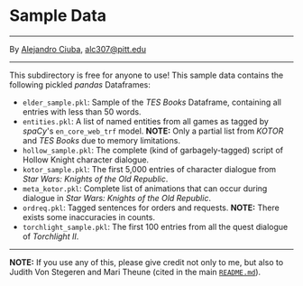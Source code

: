 # Sample Data
***
By [Alejandro Ciuba](https://alejandrociuba.github.io), alc307@pitt.edu
***
This subdirectory is free for anyone to use! This sample data contains the following pickled _pandas_ Dataframes:
- `elder_sample.pkl`: Sample of the _TES Books_ Dataframe, containing all entries with less than 50 words.
- `entities.pkl`: A list of named entities from all games as tagged by _spaCy_'s `en_core_web_trf` model.
    **NOTE:** Only a partial list from _KOTOR_ and _TES Books_ due to memory limitations.
- `hollow_sample.pkl`: The complete (kind of garbagely-tagged) script of Hollow Knight character dialogue.
- `kotor_sample.pkl`: The first 5,000 entries of character dialogue from _Star Wars: Knights of the Old Republic_.
- `meta_kotor.pkl`: Complete list of animations that can occur during dialogue in _Star Wars: Knights of the Old Republic_.
- `ordreq.pkl`: Tagged sentences for orders and requests.
    **NOTE:** There exists some inaccuracies in counts.
- `torchlight_sample.pkl`: The first 100 entries from all the quest dialogue of _Torchlight II_.
***
**NOTE:** If you use any of this, please give credit not only to me, but also to Judith Von Stegeren and Mari Theune (cited in the main [`README.md`](https://github.com/Data-Science-for-Linguists-2022/Sociolinguistics-In-Video-Games/blob/main/README.md)).